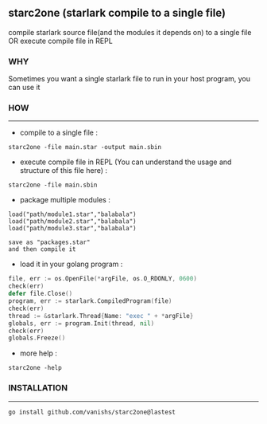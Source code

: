 ## starc2one (starlark compile to a single file)
compile starlark source file(and the modules it depends on) to a single file OR execute compile file in REPL

### WHY
Sometimes you want a single starlark file to run in your host program, you can use it

### HOW
----------------------------
- compile to a single file :
```shell
starc2one -file main.star -output main.sbin
```

- execute compile file in REPL (You can understand the usage and structure of this file here) :
```shell
starc2one -file main.sbin
```

- package multiple modules :
```text
load("path/module1.star","balabala")
load("path/module2.star","balabala")
load("path/module3.star","balabala")

save as "packages.star"
and then compile it
```

- load it in your golang program :
```go
file, err := os.OpenFile(*argFile, os.O_RDONLY, 0600)
check(err)
defer file.Close()
program, err := starlark.CompiledProgram(file)
check(err)
thread := &starlark.Thread{Name: "exec " + *argFile}
globals, err := program.Init(thread, nil)
check(err)
globals.Freeze()
```

- more help :
```shell
starc2one -help
```

### INSTALLATION
----------------------------
```shell
go install github.com/vanishs/starc2one@lastest
```

